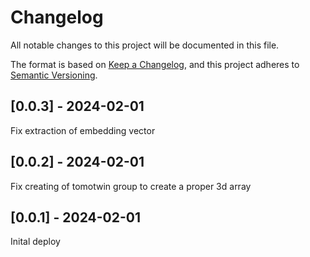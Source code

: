# Changelog
All notable changes to this project will be documented in this file.

The format is based on [Keep a Changelog](https://keepachangelog.com/en/1.0.0/),
and this project adheres to [Semantic Versioning](https://semver.org/spec/v2.0.0.html).

## [0.0.3] - 2024-02-01
Fix extraction of embedding vector

## [0.0.2] - 2024-02-01
Fix creating of tomotwin group to create a proper 3d array

## [0.0.1] - 2024-02-01
Inital deploy

